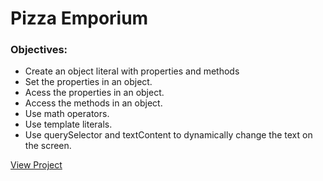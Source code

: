 # Pizza Emporium

### Objectives:
- Create an object literal with properties and methods
- Set the properties in an object.
- Acess the properties in an object.
- Access the methods in an object.
- Use math operators.
- Use template literals.
- Use querySelector and textContent to dynamically change the text on the screen.

[View Project](https://reverent-bardeen-d5c90e.netlify.app/)